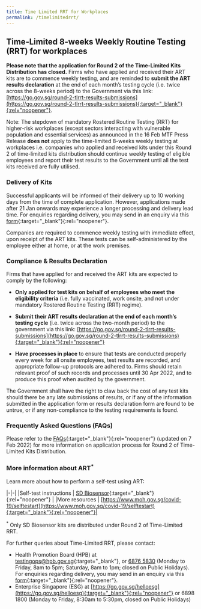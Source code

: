 ```yaml
---
title: Time Limited RRT for Workplaces
permalink: /timelimitedrrt/
---
```

## Time-Limited 8-weeks Weekly Routine Testing (RRT) for workplaces

<b>Please note that the application for Round 2 of the Time-Limited Kits Distribution has closed.</b> Firms who have applied and received their ART kits are to commence weekly testing, and are reminded to <b>submit the ART results declaration</b> at the end of each month’s testing cycle (i.e. twice across the 8-weeks period) to the Government via this link: [https://go.gov.sg/round-2-tlrrt-results-submissions](https://go.gov.sg/round-2-tlrrt-results-submissions){:target="_blank"}{:rel="noopener"}.

Note: The stepdown of mandatory Rostered Routine Testing (RRT) for higher-risk workplaces (except sectors interacting with vulnerable population and essential services) as announced in the 16 Feb MTF Press Release <b>does not</b> apply to the time-limited 8-weeks weekly testing at workplaces i.e. companies who applied and received kits under this Round 2 of time-limited kits distribution should continue weekly testing of eligible employees and report their test results to the Government until all the test kits received are fully utilised.

### Delivery of Kits

Successful applicants will be informed of their delivery up to 10 working days from the time of complete application. However, applications made after 21 Jan onwards may experience a longer processing and delivery lead time. For enquiries regarding delivery, you may send in an enquiry via this [form](https://go.gov.sg/tlrrt-round-2-delivery-enquiry){:target="_blank"}{:rel="noopener"}.

Companies are required to commence weekly testing with immediate effect, upon receipt of the ART kits. These tests can be self-administered by the employee either at home, or at the work premises. 


### Compliance & Results Declaration

Firms that have applied for and received the ART kits are expected to comply by the following:

- **Only applied for test kits on behalf of employees who meet the eligibility criteria** (i.e. fully vaccinated, work onsite, and not under mandatory Rostered Routine Testing (RRT) regime). 

- **Submit their ART results declaration at the end of each month’s testing cycle** (i.e. twice across the two-month period) to the government via this link: [https://go.gov.sg/round-2-tlrrt-results-submissions](https://go.gov.sg/round-2-tlrrt-results-submissions){:target="_blank"}{:rel="noopener"}

- **Have processes in place** to ensure that tests are conducted properly every week for all onsite employees, test results are recorded, and appropriate follow-up protocols are adhered to. Firms should retain relevant proof of such records and processes until 30 Apr 2022, and to produce this proof when audited by the government. 


The Government shall have the right to claw back the cost of any test kits should there be any late submissions of results, or if any of the information submitted in the application form or results declaration form are found to be untrue, or if any non-compliance to the testing requirements is found.


### Frequently Asked Questions (FAQs)

Please refer to the [FAQs](/covid-19-faqs/time-limited-rrt-for-workplaces-round2){:target="_blank"}{:rel="noopener"} (updated on 7 Feb 2022) for more information on application process for Round 2 of Time-Limited Kits Distribution.

### More information about ART<sup>*</sup>
Learn more about how to perform a self-test using ART:

|-|-|
|Self-test instructions | [SD Biosensor](https://go.gov.sg/sd-biosensor){:target="_blank"}{:rel="noopener"} |
|More resources | [https://www.moh.gov.sg/covid-19/selftestart](https://www.moh.gov.sg/covid-19/selftestart){:target="_blank"}{:rel="noopener"}|

<sup>*</sup> Only SD Biosensor kits are distributed under Round 2 of Time-Limited RRT.

For further queries about Time-Limited RRT, please contact:
- Health Promotion Board (HPB) at [testingops@hpb.gov.sg](mailto:testingops@hpb.gov.sg){:target="_blank"}, or [6876 5830](tel:+6568765830) (Monday to Friday, 8am to 5pm; Saturday, 8am to 1pm; closed on Public Holidays). For enquiries regarding delivery, you may send in an enquiry via this [form](https://go.gov.sg/tlrrt-round-2-delivery-enquiry){:target="_blank"}{:rel="noopener"}.
- Enterprise Singapore (ESG) at [https://go.gov.sg/helloesg](https://go.gov.sg/helloesg){:target="_blank"}{:rel="noopener"} or 6898 1800 (Monday to Friday, 8:30am to 5:30pm, closed on Public Holidays)
